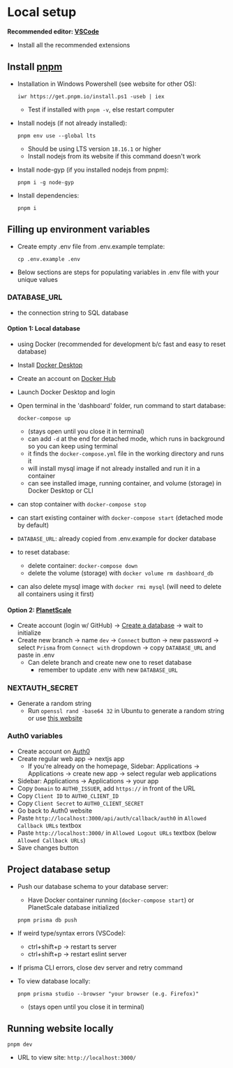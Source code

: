 # Local setup

**Recommended editor: [VSCode](https://code.visualstudio.com/)**  

- Install all the recommended extensions

## Install [pnpm](https://pnpm.io/installation)

- Installation in Windows Powershell (see website for other OS):

  ```pwsh
  iwr https://get.pnpm.io/install.ps1 -useb | iex
  ```

  - Test if installed with `pnpm -v`, else restart computer

- Install nodejs (if not already installed):

  ```pwsh
  pnpm env use --global lts
  ```

  - Should be using LTS version `18.16.1` or higher
  - Install nodejs from its website if this command doesn't work

- Install node-gyp (if you installed nodejs from pnpm):

  ```pwsh
  pnpm i -g node-gyp
  ```

- Install dependencies:

  ```pwsh
  pnpm i
  ```

## Filling up environment variables

- Create empty .env file from .env.example template:

  ```pwsh
  cp .env.example .env
  ```

- Below sections are steps for populating variables in .env file with your unique values

### DATABASE_URL

- the connection string to SQL database

#### Option 1: Local database

- using Docker (recommended for development b/c fast and easy to reset database)
- Install [Docker Desktop](https://docs.docker.com/desktop/install/windows-install/)
- Create an account on [Docker Hub](https://hub.docker.com/)
- Launch Docker Desktop and login
- Open terminal in the 'dashboard' folder, run command to start database:

  ```pwsh
  docker-compose up
  ```

  - (stays open until you close it in terminal)
  - can add `-d` at the end for detached mode, which runs in background so you can keep using terminal
  - it finds the `docker-compose.yml` file in the working directory and runs it
  - will install mysql image if not already installed and run it in a container
  - can see installed image, running container, and volume (storage) in Docker Desktop or CLI
- can stop container with `docker-compose stop`
- can start existing container with `docker-compose start` (detached mode by default)
- `DATABASE_URL`: already copied from .env.example for docker database
- to reset database:
  - delete container: `docker-compose down`
  - delete the volume (storage) with `docker volume rm dashboard_db`
- can also delete mysql image with `docker rmi mysql` (will need to delete all containers using it first)

#### Option 2: [PlanetScale](https://planetscale.com/)

- Create account (login w/ GitHub) → [Create a database](https://www.youtube.com/watch?v=rCIoXrn58PA) → wait to initialize
- Create new branch → name `dev` → `Connect` button → new password → select `Prisma` from `Connect with` dropdown → copy `DATABASE_URL` and paste in .env
  - Can delete branch and create new one to reset database
    - remember to update .env with new `DATABASE_URL`

### NEXTAUTH_SECRET

- Generate a random string
  - Run `openssl rand -base64 32` in Ubuntu to generate a random string or use [this website](https://generate-secret.now.sh/32)

### Auth0 variables

- Create account on [Auth0](https://auth0.com/)
- Create regular web app → nextjs app
  - If you're already on the homepage, Sidebar: Applications → Applications → create new app → select regular web applications
- Sidebar: Applications → Applications → your app
- Copy `Domain` to `AUTH0_ISSUER`, add `https://` in front of the URL
- Copy `Client ID` to `AUTH0_CLIENT_ID`
- Copy `Client Secret` to `AUTH0_CLIENT_SECRET`
- Go back to Auth0 website
- Paste `http://localhost:3000/api/auth/callback/auth0` in `Allowed Callback URLs` textbox
- Paste `http://localhost:3000/` in `Allowed Logout URLs` textbox (below `Allowed Callback URLs`)
- Save changes button

## Project database setup

- Push our database schema to your database server:
  - Have Docker container running (`docker-compose start`) or PlanetScale database initialized

  ```pwsh
  pnpm prisma db push
  ```

- If weird type/syntax errors (VSCode):
  - ctrl+shift+p → restart ts server
  - ctrl+shift+p → restart eslint server

- If prisma CLI errors, close dev server and retry command

- To view database locally:

  ```pwsh
  pnpm prisma studio --browser "your browser (e.g. Firefox)"
  ```

  - (stays open until you close it in terminal)

## Running website locally

  ```pwsh
  pnpm dev
  ```

- URL to view site: `http://localhost:3000/`
